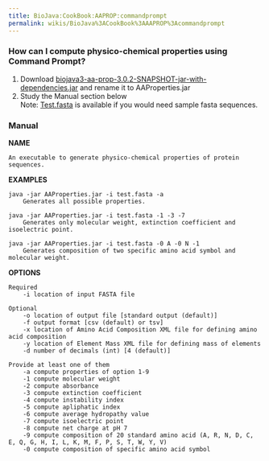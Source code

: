 ```yaml
---
title: BioJava:CookBook:AAPROP:commandprompt
permalink: wikis/BioJava%3ACookBook%3AAAPROP%3Acommandprompt
---
```


### How can I compute physico-chemical properties using Command Prompt?

1) Download
[biojava3-aa-prop-3.0.2-SNAPSHOT-jar-with-dependencies.jar](http://www.biojava.org/download/maven/org/biojava/biojava3-aa-prop/3.0.2-SNAPSHOT/biojava3-aa-prop-3.0.2-SNAPSHOT-jar-with-dependencies.jar)
and rename it to AAProperties.jar  
2) Study the Manual section below  
Note: [Test.fasta](Test.fasta "wikilink") is available if you would need
sample fasta sequences.

### Manual

<b>NAME</b>

    An executable to generate physico-chemical properties of protein sequences.

<b>EXAMPLES</b>

    java -jar AAProperties.jar -i test.fasta -a
        Generates all possible properties.

    java -jar AAProperties.jar -i test.fasta -1 -3 -7
        Generates only molecular weight, extinction coefficient and isoelectric point.

    java -jar AAProperties.jar -i test.fasta -0 A -0 N -1
        Generates composition of two specific amino acid symbol and molecular weight.

<b>OPTIONS</b>

    Required
        -i location of input FASTA file

    Optional
        -o location of output file [standard output (default)]
        -f output format [csv (default) or tsv]
        -x location of Amino Acid Composition XML file for defining amino acid composition
        -y location of Element Mass XML file for defining mass of elements
        -d number of decimals (int) [4 (default)]

    Provide at least one of them
        -a compute properties of option 1-9
        -1 compute molecular weight
        -2 compute absorbance
        -3 compute extinction coefficient
        -4 compute instability index
        -5 compute apliphatic index
        -6 compute average hydropathy value
        -7 compute isoelectric point
        -8 compute net charge at pH 7
        -9 compute composition of 20 standard amino acid (A, R, N, D, C, E, Q, G, H, I, L, K, M, F, P, S, T, W, Y, V)
        -0 compute composition of specific amino acid symbol
